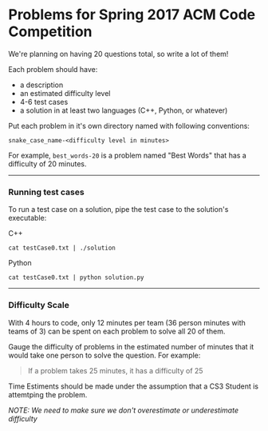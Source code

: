 # Problems for Spring 2017 ACM Code Competition

We're planning on having 20 questions total, so write a lot of them!

Each problem should have:

- a description
- an estimated difficulty level
- 4-6 test cases
- a solution in at least two languages (C++, Python, or whatever)

Put each problem in it's own directory named with following conventions:

    snake_case_name-<difficulty level in minutes>

For example, `best_words-20` is a problem named "Best Words" that has a
difficulty of 20 minutes.

--------------

### Running test cases

To run a test case on a solution, pipe the test case to the solution's
executable:

C++

    cat testCase0.txt | ./solution

Python

    cat testCase0.txt | python solution.py

----------------

### Difficulty Scale

With 4 hours to code, only 12 minutes per team (36 person minutes with teams of 3)
can be spent on each problem to solve all 20 of them.

Gauge the difficulty of problems in the estimated number of minutes that
it would take one person to solve the question. For example:

> If a problem takes 25 minutes, it has a difficulty of 25

Time Estiments should be made under the assumption that a CS3 Student is attemtping the problem.

_NOTE: We need to make sure we don't overestimate or underestimate difficulty_

